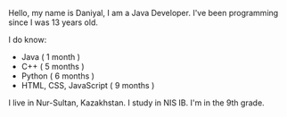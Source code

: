 Hello, my name is Daniyal, I am a Java Developer. I've been programming since I was 13 years old.

I do know:
- Java ( 1 month )
- C++ ( 5 months )
- Python ( 6 months )
- HTML, CSS, JavaScript ( 9 months )

I live in Nur-Sultan, Kazakhstan.
I study in NIS IB. I'm in the 9th grade.
